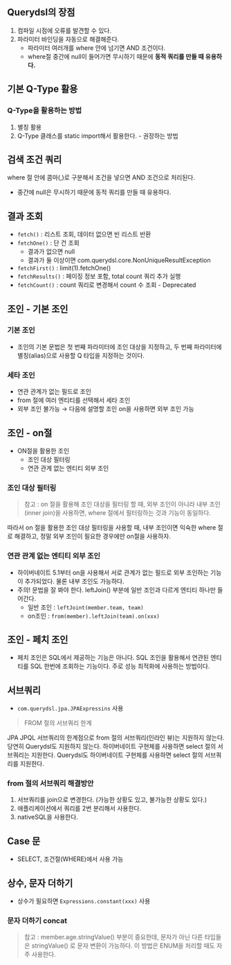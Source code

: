 ## Querydsl의 장점

1. 컴파일 시점에 오류를 발견할 수 있다.
2. 파라미터 바인딩을 자동으로 해결해준다.
   - 파라미터 여러개를 where 안에 넘기면 AND 조건이다.
   - where절 중간에 null이 들어가면 무시하기 때문에 **동적 쿼리를 만들 때 유용하다.**

## 기본 Q-Type 활용

### Q-Type을 활용하는 방법

1. 별칭 활용
2. Q-Type 클래스를 static import해서 활용한다. - 권장하는 방법

## 검색 조건 쿼리

where 절 안에 콤마(,)로 구분해서 조건을 넣으면 AND 조건으로 처리된다.

- 중간에 null은 무시하기 때문에 동적 쿼리를 만들 때 유용하다.

## 결과 조회

- `fetch()` : 리스트 조회, 데이터 없으면 빈 리스트 반환
- `fetchOne()` : 단 건 조회
    - 결과가 없으면 null
    - 결과가 둘 이상이면 com.querydsl.core.NonUniqueResultException
- `fetchFirst()` : limit(1).fetchOne()
- `fetchResults()` : 페이징 정보 포함, total count 쿼리 추가 실행
- `fetchCount()` : count 쿼리로 변경해서 count 수 조회 - Deprecated

## 조인 - 기본 조인

### 기본 조인

- 조인의 기본 문법은 첫 번째 파라미터에 조인 대상을 지정하고, 두 번째 파라미터에 별칭(alias)으로 사용할 Q 타입을 지정하는 것이다.

### 세타 조인

- 연관 관계가 없는 필드로 조인
- from 절에 여러 엔티티를 선택해서 세타 조인
- 외부 조인 불가능 → 다음에 설명할 조인 on을 사용하면 외부 조인 가능

## 조인 - on절

- ON절을 활용한 조인
    - 조인 대상 필터링
    - 연관 관계 없는 엔티티 외부 조인

### 조인 대상 필터링

> 참고 : on 절을 활용해 조인 대상을 필터링 할 때, 외부 조인이 아니라 내부 조인(inner join)을 사용하면, where 절에서 필터링하는 것과 기능이 동일하다.

따라서 on 절을 활용한 조인 대상 필터링을 사용할 때, 내부 조인이면 익숙한 where 절로 해결하고, 정말 외부 조인이 필요한 경우에만 on절을 사용하자.
>

### 연관 관계 없는 엔티티 외부 조인

- 하이버네이트 5.1부터 on을 사용해서 서로 관계가 없는 필드로 외부 조인하는 기능이 추가되었다. 물론 내부 조인도 가능하다.
- 주의! 문법을 잘 봐야 한다. leftJoin() 부분에 일반 조인과 다르게 엔티티 하나만 들어간다.
    - 일반 조인 : `leftJoint(member.team, team)`
    - on조인 : `from(member).leftJoin(team).on(xxx)`

## 조인 - 페치 조인

- 페치 조인은 SQL에서 제공하는 기능은 아니다. SQL 조인을 활용해서 연관된 엔티티를 SQL 한번에 조회하는 기능이다. 주로 성능 최적화에 사용하는 방법이다.

## 서브쿼리

- `com.querydsl.jpa.JPAExpressins` 사용

> FROM 절의 서브쿼리 한계

JPA JPQL 서브쿼리의 한계점으로 from 절의 서브쿼리(인라인 뷰)는 지원하지 않는다.
당연히 Querydsl도 지원하지 않는다. 하이버네이트 구현체를 사용하면 select 절의 서브쿼리는 지원한다. Querydsl도 하이버네이트 구현체를 사용하면 select 절의 서브쿼리를 지원한다.
>

### from 절의 서브쿼리 해결방안

1. 서브쿼리를 join으로 변경한다. (가능한 상황도 있고, 불가능한 상황도 있다.)
2. 애플리케이션에서 쿼리를 2번 분리해서 사용한다.
3. nativeSQL을 사용한다.

## Case 문

- SELECT, 조건절(WHERE)에서 사용 가능

## 상수, 문자 더하기

- 상수가 필요하면 `Expressions.constant(xxx)` 사용

### 문자 더하기 concat

> 참고 : member.age.stringValue() 부분이 중요한데, 문자가 아닌 다른 타입들은 stringValue() 로 문자 변환이 가능하다. 이 방법은 ENUM을 처리할 때도 자주 사용한다.
>